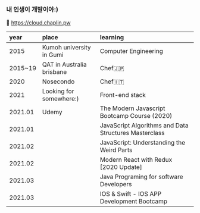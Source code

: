 ###  내 인생이 개발이야:)  
:floppy_disk: <https://cloud.chaplin.pw>

| year    | place                     | learning             |
|:--------|:--------------------------|:---------------------|
| 2015    | Kumoh university in Gumi  | Computer Engineering |
| 2015~19 | QAT in Australia brisbane | Chef:jp:             |
| 2020    | Nosecondo                 | Chef:it:             |
| 2021    | Looking for somewhere:)   | Front-end stack      |
| 2021.01 | Udemy | The Modern Javascript Bootcamp Course (2020)          |
| 2021.01 |       | JavaScript Algorithms and Data Structures Masterclass |
| 2021.02 |       | JavaScript: Understanding the Weird Parts             |
| 2021.02 |       | Modern React with Redux [2020 Update]                 |
| 2021.03 |       | Java Programing for software Developers               |
| 2021.03 |       | IOS & Swift - IOS APP Development Bootcamp            |


